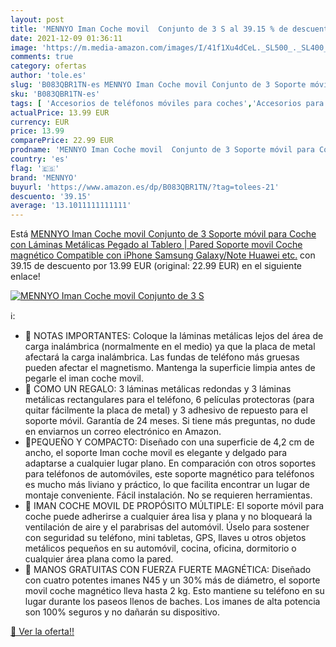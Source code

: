 ```yaml
---
layout: post
title: 'MENNYO Iman Coche movil  Conjunto de 3 S al 39.15 % de descuento'
date: 2021-12-09 01:36:11
image: 'https://m.media-amazon.com/images/I/41f1Xu4dCeL._SL500_._SL400_.jpg'
comments: true
category: ofertas
author: 'tole.es'
slug: 'B083QBR1TN-es MENNYO Iman Coche movil Conjunto de 3 Soporte móvil para...'
sku: 'B083QBR1TN-es'
tags: [ 'Accesorios de teléfonos móviles para coches','Accesorios para móviles','Comunicación móvil y accesorios','Cunas de teléfonos móviles para coches','Electrónica','iphone','mennyo', ]
actualPrice: 13.99 EUR
currency: EUR
price: 13.99
comparePrice: 22.99 EUR
prodname: 'MENNYO Iman Coche movil  Conjunto de 3 Soporte móvil para Coche con Láminas Metálicas Pegado al Tablero | Pared Soporte movil Coche magnético Compatible con iPhone Samsung Galaxy/Note Huawei  etc.'
country: 'es'
flag: '🇪🇸'
brand: 'MENNYO'
buyurl: 'https://www.amazon.es/dp/B083QBR1TN/?tag=tolees-21'
descuento: '39.15'
average: '13.1011111111111'
---
```


Está [MENNYO Iman Coche movil  Conjunto de 3 Soporte móvil para Coche con Láminas Metálicas Pegado al Tablero | Pared Soporte movil Coche magnético Compatible con iPhone Samsung Galaxy/Note Huawei  etc.](https://www.amazon.es/dp/B083QBR1TN/?tag=tolees-21) con 39.15 de descuento por 13.99 EUR (original: 22.99 EUR) en el siguiente enlace!

[![MENNYO Iman Coche movil  Conjunto de 3 S](https://m.media-amazon.com/images/I/41f1Xu4dCeL._SL500_._SL400_.jpg)](https://www.amazon.es/dp/B083QBR1TN/?tag=tolees-21)

ℹ️:

- 📱 NOTAS IMPORTANTES: Coloque la láminas metálicas lejos del área de carga inalámbrica (normalmente en el medio) ya que la placa de metal afectará la carga inalámbrica. Las fundas de teléfono más gruesas pueden afectar el magnetismo. Mantenga la superficie limpia antes de pegarle el iman coche movil.
- 🧲 COMO UN REGALO: 3 láminas metálicas redondas y 3 láminas metálicas rectangulares para el teléfono, 6 películas protectoras (para quitar fácilmente la placa de metal) y 3 adhesivo de repuesto para el soporte móvil. Garantía de 24 meses. Si tiene más preguntas, no dude en enviarnos un correo electrónico en Amazon.
- 📱PEQUEÑO Y COMPACTO: Diseñado con una superficie de 4,2 cm de ancho, el soporte Iman coche movil es elegante y delgado para adaptarse a cualquier lugar plano. En comparación con otros soportes para teléfonos de automóviles, este soporte magnético para teléfonos es mucho más liviano y práctico, lo que facilita encontrar un lugar de montaje conveniente. Fácil instalación. No se requieren herramientas.
- 🧲 IMAN COCHE MOVIL DE PROPÓSITO MÚLTIPLE: El soporte móvil para coche puede adherirse a cualquier área lisa y plana y no bloqueará la ventilación de aire y el parabrisas del automóvil. Úselo para sostener con seguridad su teléfono, mini tabletas, GPS, llaves u otros objetos metálicos pequeños en su automóvil, cocina, oficina, dormitorio o cualquier área plana como la pared.
- 📱 MANOS GRATUITAS CON FUERZA FUERTE MAGNÉTICA: Diseñado con cuatro potentes imanes N45 y un 30% más de diámetro, el soporte movil coche magnético lleva hasta 2 kg. Esto mantiene su teléfono en su lugar durante los paseos llenos de baches. Los imanes de alta potencia son 100% seguros y no dañarán su dispositivo.

[🛒 Ver la oferta!!](https://www.amazon.es/dp/B083QBR1TN/?tag=tolees-21)
